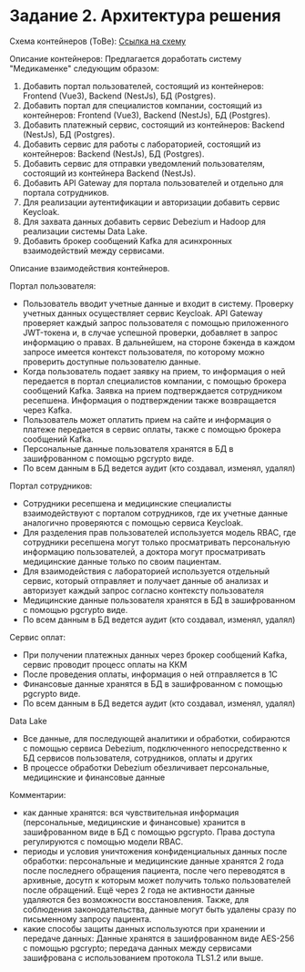 # Задание 2. Архитектура решения

Схема контейнеров (ToBe):
    [Ссылка на схему](https://github.com/noisegrind3r/architecture-sprint-10/blob/sprint_10/Task2/medikamente_container_diagram_ToBe.png)

Описание контейнеров:
  Предлагается доработать систему "Медикаменке" следующим образом:
  1. Добавить портал пользователей, состоящий из контейнеров: Frontend (Vue3), Backend (NestJs), БД (Postgres).
  2. Добавить портал для специалистов компании, состоящий из контейнеров: Frontend (Vue3), Backend (NestJs), БД (Postgres).
  3. Добавить платежный сервис, состоящий из контейнеров: Backend (NestJs), БД (Postgres).
  4. Добавить сервис для работы с лабораторией, состоящий из контейнеров: Backend (NestJs), БД (Postgres).
  5. Добавить сервис для отправки уведомлений пользователям, состоящий из контейнера Backend (NestJs).
  5. Добавить API Gateway для портала пользователей и отдельно для портала сотрудников.
  6. Для реализации аутентификации и авторизации добавить сервис Keycloak.
  7. Для захвата данных добавить сервис Debezium и Hadoop для реализации системы Data Lake.
  8. Добавить брокер сообщений Kafka для асинхронных взаимодействий между сервисами.

Описание взаимодействия контейнеров.
  
  Портал пользователя:
  - Пользователь вводит учетные данные и входит в систему. Проверку учетных данных осуществляет сервис Keycloak. API Gateway проверяет каждый запрос пользователя с помощью приложенного JWT-токена и, в случае успешной проверки, добавляет в запрос информацию о правах. В дальнейшем, на стороне бэкенда в каждом запросе имеется контекст пользователя, по которому можно проверить доступные пользователю данные.
  - Когда пользователь подает заявку на прием, то информация о ней передается в портал специалистов компании, с помощью брокера сообщений Kafka. Заявка на прием подтверждается сотрудником ресепшена. Информация о подтверждении также возвращается через Kafka.
  - Пользователь может оплатить прием на сайте и информация о платеже передается в сервис оплаты, также с помощью брокера сообщений Kafka.
  - Персональные данные пользователя хранятся в БД в зашифрованном с помощью pgcrypto виде.
  - По всем данным в БД ведется аудит (кто создавал, изменял, удалял)

  Портал сотрудников:
  - Сотрудники ресепшена и медицинские специалисты взаимодействуют с порталом сотрудников, где их учетные данные аналогично проверяются с помощью сервиса Keycloak.
  - Для разделения прав пользователей используется модель RBAC, где сотрудники ресепшена могут только просматривать персональную информацию пользователей, а доктора могут просматривать медицинские данные только по своим пациентам. 
  - Для взаимодействия с лабораторией используется отдельный сервис, который отправляет и получает данные об анализах и авторизует каждый запрос согласно контексту пользователя
  - Медицинские данные пользователя хранятся в БД в зашифрованном с помощью pgcrypto виде.
  - По всем данным в БД ведется аудит (кто создавал, изменял, удалял)

  Сервис оплат:
  - При получении платежных данных через брокер сообщений Kafka, сервис проводит процесс оплаты на ККМ
  - После проведения оплаты, информация о ней отправляется в 1С
  - Финансовые данные хранятся в БД в зашифрованном с помощью pgcrypto виде.
  - По всем данным в БД ведется аудит (кто создавал, изменял, удалял)

  Data Lake
  - Все данные, для последующей аналитики и обработки, собираются с помощью сервиса Debezium, подключенного непосредственно к БД сервисов пользователя, сотрудников, оплаты и других
  - В процессе обработки Debezium обезличивает персональные, медицинские и финансовые данные


Комментарии:
 
  - как данные хранятся: вся чувствительная информация (персональные, медицинские и финансовые) хранится в зашифрованном виде в БД с помощью pgcrypto. Права доступа регулируются с помощью модели RBAC.
  - периоды и условия уничтожения конфиденциальных данных после обработки: персональные и медицинские данные хранятся 2 года после последнего обращения пациента, после чего переводятся в архивные, досутп к которым может получить только пользователей после обращений. Ещё через 2 года не активности данные удаляются без возможности восстановления. Также, для соблюдения законодательства, данные могут быть удалены сразу по письменному запросу пациента.
  - какие способы защиты данных используются при хранении и передаче данных: Данные хранятся в зашифрованном виде AES-256 с помощью pgcrypto; передача данных между сервисами зашифрована с использованием протокола TLS1.2 или выше.
